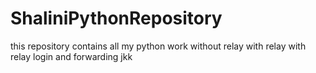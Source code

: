 # ShaliniPythonRepository
this repository contains all my python work
without relay
with relay
with relay login and forwarding
jkk
